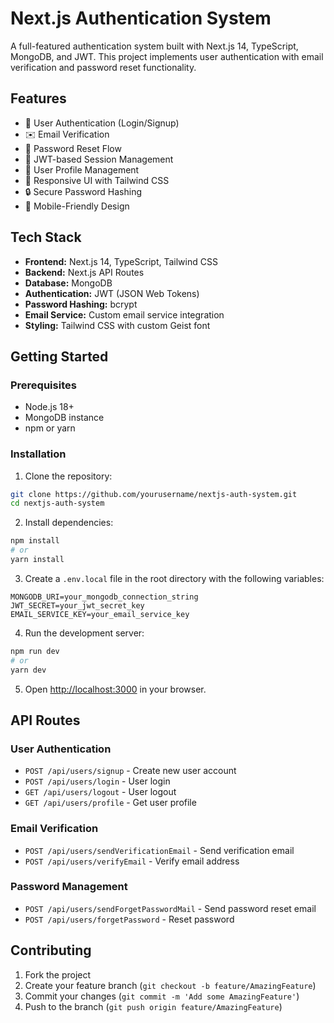 # Next.js Authentication System

A full-featured authentication system built with Next.js 14, TypeScript, MongoDB, and JWT. This project implements user authentication with email verification and password reset functionality.

## Features

- 🔐 User Authentication (Login/Signup)
- ✉️ Email Verification
- 🔑 Password Reset Flow
- 🍪 JWT-based Session Management
- 👤 User Profile Management
- 🎨 Responsive UI with Tailwind CSS
- 🔒 Secure Password Hashing
- 📱 Mobile-Friendly Design

## Tech Stack

- **Frontend:** Next.js 14, TypeScript, Tailwind CSS
- **Backend:** Next.js API Routes
- **Database:** MongoDB
- **Authentication:** JWT (JSON Web Tokens)
- **Password Hashing:** bcrypt
- **Email Service:** Custom email service integration
- **Styling:** Tailwind CSS with custom Geist font

## Getting Started

### Prerequisites

- Node.js 18+
- MongoDB instance
- npm or yarn

### Installation

1. Clone the repository:

```bash
git clone https://github.com/yourusername/nextjs-auth-system.git
cd nextjs-auth-system
```

2. Install dependencies:

```bash
npm install
# or
yarn install
```

3. Create a `.env.local` file in the root directory with the following variables:

```env
MONGODB_URI=your_mongodb_connection_string
JWT_SECRET=your_jwt_secret_key
EMAIL_SERVICE_KEY=your_email_service_key
```

4. Run the development server:

```bash
npm run dev
# or
yarn dev
```

5. Open [http://localhost:3000](http://localhost:3000) in your browser.

## API Routes

### User Authentication

- `POST /api/users/signup` - Create new user account
- `POST /api/users/login` - User login
- `GET /api/users/logout` - User logout
- `GET /api/users/profile` - Get user profile

### Email Verification

- `POST /api/users/sendVerificationEmail` - Send verification email
- `POST /api/users/verifyEmail` - Verify email address

### Password Management

- `POST /api/users/sendForgetPasswordMail` - Send password reset email
- `POST /api/users/forgetPassword` - Reset password

## Contributing

1. Fork the project
2. Create your feature branch (`git checkout -b feature/AmazingFeature`)
3. Commit your changes (`git commit -m 'Add some AmazingFeature'`)
4. Push to the branch (`git push origin feature/AmazingFeature`)
